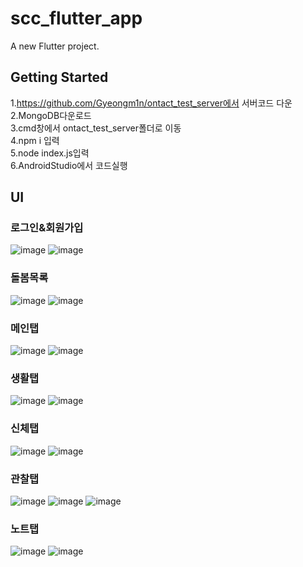 # scc_flutter_app

A new Flutter project.

## Getting Started

1.https://github.com/Gyeongm1n/ontact_test_server에서 서버코드 다운  
2.MongoDB다운로드  
3.cmd창에서 ontact_test_server폴더로 이동  
4.npm i 입력  
5.node index.js입력  
6.AndroidStudio에서 코드실행  

## UI

### 로그인&회원가입 

![image](https://user-images.githubusercontent.com/62698626/178201340-a8477bab-6124-40a4-8c09-923322a7dff9.png)
![image](https://user-images.githubusercontent.com/62698626/178201372-7c1ef331-c961-4882-81f2-32e3141719e1.png)

### 돌봄목록

![image](https://user-images.githubusercontent.com/62698626/178201501-edd7d69b-2dde-48f6-9b48-ca9b40bf3a72.png)
![image](https://user-images.githubusercontent.com/62698626/178201506-22cbd780-f435-4c88-bd22-d85a5215e660.png)

### 메인탭

![image](https://user-images.githubusercontent.com/62698626/178201597-9bbba2f8-f7f5-4999-af42-938671a4316c.png)
![image](https://user-images.githubusercontent.com/62698626/178201609-7def958c-f11f-4825-b651-81f4a6cfcfc1.png)

### 생활탭
![image](https://user-images.githubusercontent.com/62698626/178201685-467b3692-94b8-46a4-8cb0-903ccba8fe38.png)
![image](https://user-images.githubusercontent.com/62698626/178201691-9e4ce225-d795-4668-98d3-cc5eccbdfcd9.png)

### 신체탭

![image](https://user-images.githubusercontent.com/62698626/178201739-cb5ec629-f4a3-4aa7-ab79-bd08d18d77c9.png)
![image](https://user-images.githubusercontent.com/62698626/178201747-f8252777-f581-4856-91f3-c7f00f1c03eb.png)

### 관찰탭

![image](https://user-images.githubusercontent.com/62698626/178201911-c83e6d69-3ead-4267-98cc-27d6c2e2ea00.png)
![image](https://user-images.githubusercontent.com/62698626/178201926-254ee0cc-09cb-4b52-b190-d548844406da.png)
![image](https://user-images.githubusercontent.com/62698626/178201946-014a9a8a-ac9b-4abc-9f45-87c20cf08ee2.png)

### 노트탭

![image](https://user-images.githubusercontent.com/62698626/178201962-089b18a8-acf6-4df2-9afb-1c1b17c96289.png)
![image](https://user-images.githubusercontent.com/62698626/178201975-9cbbff0c-49ef-46e5-9dce-c22e33029fc3.png)


